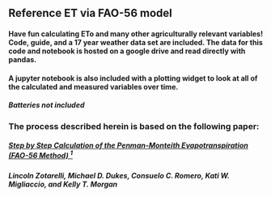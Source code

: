 ## Reference ET via FAO-56 model

#### Have fun calculating ETo and many other agriculturally relevant variables! Code, guide, and a 17 year weather data set are included. The data for this code and notebook is hosted on a google drive and read directly with pandas.

#### A jupyter notebook is also included with a plotting widget to look at all of the calculated and measured variables over time.

##### Batteries not included

### The process described herein is based on the following paper:

#####   <a href="https://drive.google.com/file/d/1EVjUARYY0g5o0ioVy70yANynh8DAQ4ir/view?usp=sharing">Step by Step Calculation of the Penman-Monteith Evapotranspiration (FAO-56 Method) <sup>1</sup></a>
##### Lincoln Zotarelli, Michael D. Dukes, Consuelo C. Romero, Kati W. Migliaccio, and Kelly T. Morgan 
